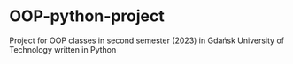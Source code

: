 # OOP-python-project
Project for OOP classes in second semester (2023) in Gdańsk University of Technology written in Python
